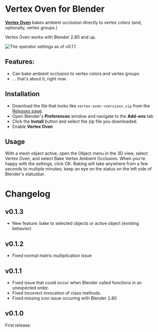 
# Vertex Oven for Blender

[**Vertex Oven**](https://github.com/ForestKatsch/vertex-oven/releases) bakes ambient occlusion directly to vertex colors (and, optionally, vertex groups.)

Vertex Oven works with Blender 2.80 and up.

![The operator settings as of v0.1.1](https://raw.githubusercontent.com/ForestKatsch/vertex-oven/master/media/operator-settings.png)

## Features:

* Can bake ambient occlusion to vertex colors and vertex groups
* ... that's about it, right now.

## Installation

* Download the file that looks like `vertex-oven-<version>.zip` from the [Releases page](https://github.com/ForestKatsch/vertex-oven/releases).
* Open Blender's **Preferences** window and navigate to the **Add-ons** tab
* Click the **Install** button and select the zip file you downloaded.
* Enable **Vertex Oven**

## Usage

With a mesh object active, open the Object menu in the 3D view, select Vertex Oven, and select Bake Vertex Ambient Occlusion.
When you're happy with the settings, click OK.
Baking will take anywhere from a few seconds to multiple minutes; keep an eye on the status on the left side of Blender's statusbar.

# Changelog

## v0.1.3

* New feature: bake to selected objects or active object (existing behavior)

## v0.1.2

* Fixed normal matrix multiplication issue

## v0.1.1

* Fixed issue that could occur when Blender called functions in an unexpected order.
* Fixed incorrect invocation of class methods.
* Fixed missing icon issue occuring with Blender 2.80

## v0.1.0

First release.
